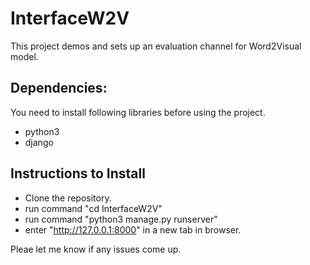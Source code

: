# InterfaceW2V
This project demos and sets up an evaluation channel for Word2Visual model.

## Dependencies:
You need to install following libraries before using the project.
- python3
- django

## Instructions to Install
- Clone the repository.
- run command "cd InterfaceW2V"
- run command "python3 manage.py runserver"
- enter "http://127.0.0.1:8000" in a new tab in browser.

Pleae let me know if any issues come up.
